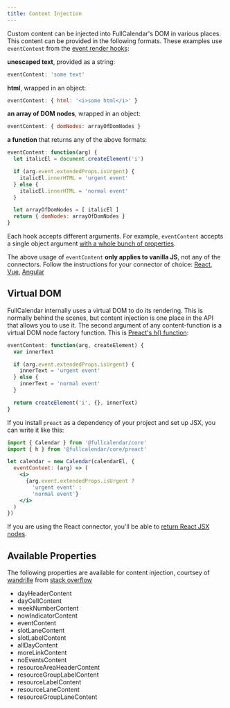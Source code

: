 ```yaml
---
title: Content Injection
---
```


Custom content can be injected into FullCalendar's DOM in various places. This content can be provided in the following formats. These examples use `eventContent` from the [event render hooks](event-render-hooks):


**unescaped text**, provided as a string:

```js
eventContent: 'some text'
```


**html**, wrapped in an object:

```js
eventContent: { html: '<i>some html</i>' }
```


**an array of DOM nodes**, wrapped in an object:

```js
eventContent: { domNodes: arrayOfDomNodes }
```


**a function** that returns any of the above formats:

```js
eventContent: function(arg) {
  let italicEl = document.createElement('i')

  if (arg.event.extendedProps.isUrgent) {
    italicEl.innerHTML = 'urgent event'
  } else {
    italicEl.innerHTML = 'normal event'
  }

  let arrayOfDomNodes = [ italicEl ]
  return { domNodes: arrayOfDomNodes }
}
```


Each hook accepts different arguments. For example, `eventContent` accepts a single object argument [with a whole bunch of properties](event-render-hooks#argument).

The above usage of `eventContent` **only applies to vanilla JS**, not any of the connectors. Follow the instructions for your connector of choice:
[React](react#content-injection), [Vue](vue#slot-templates), [Angular](angular#nested-templates)


## Virtual DOM

FullCalendar internally uses a virtual DOM to do its rendering. This is normally behind the scenes, but content injection is one place in the API that allows you to use it. The second argument of any content-function is a virtual DOM node factory function. This is [Preact's h() function](https://preactjs.com/guide/v8/getting-started/#rendering-jsx):

```js
eventContent: function(arg, createElement) {
  var innerText

  if (arg.event.extendedProps.isUrgent) {
    innerText = 'urgent event'
  } else {
    innerText = 'normal event'
  }

  return createElement('i', {}, innerText)
}
```

If you install `preact` as a dependency of your project and set up JSX, you can write it like this:

```jsx
import { Calendar } from '@fullcalendar/core'
import { h } from '@fullcalendar/core/preact'

let calendar = new Calendar(calendarEl, {
  eventContent: (arg) => (
    <i>
      {arg.event.extendedProps.isUrgent ?
        'urgent event' :
        'normal event'}
    </i>
  )
})
```

If you are using the React connector, you'll be able to [return React JSX nodes](react#content-injection).

## Available Properties
The following properties are available for content injection, courtsey of [wandrille](https://stackoverflow.com/users/6664264/wandrille) from [stack overflow](https://stackoverflow.com/a/76180405/518064)

- dayHeaderContent
- dayCellContent
- weekNumberContent
- nowIndicatorContent
- eventContent
- slotLaneContent
- slotLabelContent
- allDayContent
- moreLinkContent
- noEventsContent
- resourceAreaHeaderContent
- resourceGroupLabelContent
- resourceLabelContent
- resourceLaneContent
- resourceGroupLaneContent
